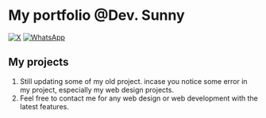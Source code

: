 # My portfolio @Dev. Sunny

[![X](https://img.shields.io/twitter/url?url=https%3A%2F%2Ftwitter.com%2Fdev_sunny_e)](https://twitter.com/dev_sunny_e) [![WhatsApp](https://img.shields.io/twitter/url?url=https%3A%2F%2Fwa.me%2F2348149028042&style=Social&logo=WhatsApp&label=WhatsApp&labelColor=%23075E54&color=%23075E54)](https://wa.me/2348149028042)

## My projects
1.  Still updating some of my old project. incase you notice some error in my project, especially my web design projects.
2. Feel free to contact me for any web design or web development with the latest features.
